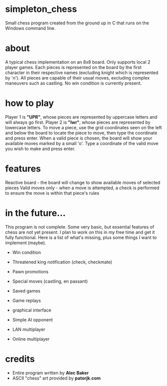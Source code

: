 # simpleton_chess
Small chess program created from the ground up in C that runs on the Windows command line.

# about
A typical chess implementation on an 8x8 board. Only supports local 2 player games. Each pieces is represented on the board by the first character in their respective names (excluding knight which is represented by 'n'). All pieces are capable of their usual moves, excluding complex maneuvers such as castling. No win condition is currently present.

# how to play
Player 1 is **"UPR"**, whose pieces are represented by uppercase letters and will always go first. Player 2 is **"lwr"**, whose pieces are represented by lowercase letters. To move a piece, use the grid coordinates seen on the left and below the board to locate the piece to move, then type the coordinate and press enter. When a valid piece is chosen, the board will show your available moves marked by a small 'o'. Type a coordinate of the valid move you wish to make and press enter. 

# features
Reactive board - the board will change to show available moves of selected pieces
Valid moves only - when a move is attempted, a check is performed to ensure the move is within that piece's rules

# in the future...
This program is not complete. Some very basic, but essential features of chess are not yet present. I plan to work on this in my free time and get it fully functional. Here is a list of what's missing, plus some things I want to implement (maybe).

- Win condition
- Threatened king notification (check, checkmate)
- Pawn promotions
- Special moves (castling, en passant)

- Saved games
- Game replays
- graphical interface
- Simple AI opponent
- LAN multiplayer
- Online multiplayer

# credits
- Entire program written by **Alec Baker**
- ASCII "chess" art provided by **patorjk.com**
